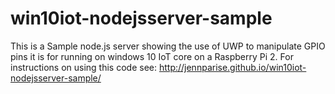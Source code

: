 # win10iot-nodejsserver-sample
This is a Sample node.js server showing the use of UWP to manipulate GPIO pins it is for running on windows 10 IoT core on a Raspberry Pi 2.
For instructions on using this code see: http://jennparise.github.io/win10iot-nodejsserver-sample/

